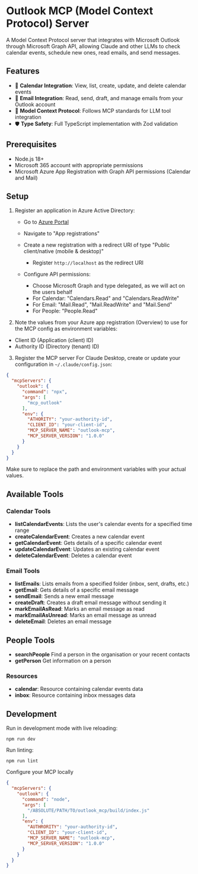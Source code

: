 # Outlook MCP (Model Context Protocol) Server

A Model Context Protocol server that integrates with Microsoft Outlook through Microsoft Graph API, allowing Claude and other LLMs to check calendar events, schedule new ones, read emails, and send messages.

## Features

- 📅 **Calendar Integration**: View, list, create, update, and delete calendar events
- 📧 **Email Integration**: Read, send, draft, and manage emails from your Outlook account
- 🔁 **Model Context Protocol**: Follows MCP standards for LLM tool integration
- 🛡️ **Type Safety**: Full TypeScript implementation with Zod validation

## Prerequisites

- Node.js 18+
- Microsoft 365 account with appropriate permissions
- Microsoft Azure App Registration with Graph API permissions (Calendar and Mail)

## Setup


1. Register an application in Azure Active Directory:
   - Go to [Azure Portal](https://portal.azure.com)
   - Navigate to "App registrations"
   - Create a new registration with a redirect URI of type "Public client/native (mobile & desktop)"
     - Register `http://localhost` as the redirect URI

   - Configure API permissions:
     - Choose Microsoft Graph and type delegated, as we will act on the users behalf
     - For Calendar: "Calendars.Read" and "Calendars.ReadWrite"
     - For Email: "Mail.Read", "Mail.ReadWrite" and "Mail.Send"
     - For People: "People.Read"

2. Note the values from your Azure app registration (Overview) to use for the MCP config as environment variables:
  - Client ID (Application (client) ID)
  - Authority ID (Directory (tenant) ID)

3. Register the MCP server
For Claude Desktop, create or update your configuration in `~/.claude/config.json`:

```json
{
  "mcpServers": {
    "outlook": {
      "command": "npx",
      "args": [
        "mcp_outlook"
      ],
      "env": {
        "ATHORITY": "your-authority-id",
        "CLIENT_ID": "your-client-id",
        "MCP_SERVER_NAME": "outlook-mcp",
        "MCP_SERVER_VERSION": "1.0.0"
      }
    }
  }
}
```

Make sure to replace the path and environment variables with your actual values.

## Available Tools

### Calendar Tools
- **listCalendarEvents**: Lists the user's calendar events for a specified time range
- **createCalendarEvent**: Creates a new calendar event
- **getCalendarEvent**: Gets details of a specific calendar event
- **updateCalendarEvent**: Updates an existing calendar event
- **deleteCalendarEvent**: Deletes a calendar event

### Email Tools
- **listEmails**: Lists emails from a specified folder (inbox, sent, drafts, etc.)
- **getEmail**: Gets details of a specific email message
- **sendEmail**: Sends a new email message
- **createDraft**: Creates a draft email message without sending it
- **markEmailAsRead**: Marks an email message as read
- **markEmailAsUnread**: Marks an email message as unread
- **deleteEmail**: Deletes an email message

## People Tools
- **searchPeople** Find a person in the organisation or your recent contacts
- **getPerson** Get information on a person

### Resources
- **calendar**: Resource containing calendar events data
- **inbox**: Resource containing inbox messages data

## Development

Run in development mode with live reloading:
```
npm run dev
```

Run linting:
```
npm run lint
```

Configure your MCP locally
```json
{
  "mcpServers": {
    "outlook": {
      "command": "node",
      "args": [
        "/ABSOLUTE/PATH/TO/outlook_mcp/build/index.js"
      ],
      "env": {
        "AUTHRORITY": "your-authority-id",
        "CLIENT_ID": "your-client-id",
        "MCP_SERVER_NAME": "outlook-mcp",
        "MCP_SERVER_VERSION": "1.0.0"
      }
    }
  }
}
```
